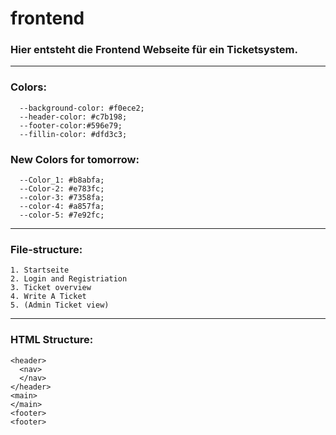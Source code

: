 # frontend
### Hier entsteht die Frontend Webseite für ein Ticketsystem.
--------------------------------------------------------
### Colors:
```
  --background-color: #f0ece2;
  --header-color: #c7b198;
  --footer-color:#596e79;
  --fillin-color: #dfd3c3;
```
### New Colors for tomorrow:
```
  --Color_1: #b8abfa;
  --Color-2: #e783fc;
  --color-3: #7358fa;
  --color-4: #a857fa;
  --color-5: #7e92fc;
```


--------------------------------------------------------
### File-structure:
```
1. Startseite
2. Login and Registriation
3. Ticket overview
4. Write A Ticket
5. (Admin Ticket view)
```
--------------------------------------------------------
### HTML Structure:
```
<header>
  <nav>
  </nav>
</header>
<main>
</main>
<footer>
<footer> 
```

